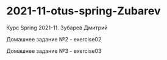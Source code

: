 # 2021-11-otus-spring-Zubarev
Курс Spring 2021-11. Зубарев Дмитрий

Домашнее задание №2 - exercise02

Домашнее задание №3 - exercise03

